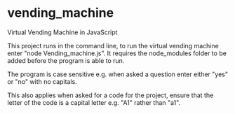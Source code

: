 # vending_machine
Virtual Vending Machine in JavaScript

This project runs in the command line, to run the virtual vending machine enter "node Vending_machine.js". It requires the node_modules folder to be added before the program is able to run.

The program is case sensitive e.g. when asked a question enter either "yes" or "no" with no capitals.

This also applies when asked for a code for the project, ensure that the letter of the code is a capital letter e.g. "A1" rather than "a1". 

